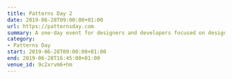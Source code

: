 ```yaml
---
title: Patterns Day 2
date: 2019-06-28T09:00:00+01:00
url: https://patternsday.com
summary: A one-day event for designers and developers focused on design systems, pattern libraries, style guides, and components.
category:
- Patterns Day
start: 2019-06-28T09:00:00+01:00
end: 2019-06-28T16:45:00+01:00
venue_id: 9c2xrvm6+hm
---
```

